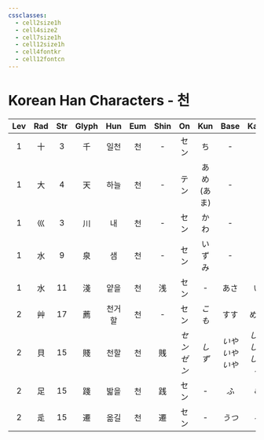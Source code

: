 ```yaml
---
cssclasses:
  - cell2size1h
  - cell4size2
  - cell7size1h
  - cell12size1h
  - cell4fontkr
  - cell12fontcn
---
```


# Korean Han Characters - 천

| Lev | Rad | Str | Glyph | Hun | Eum | Shin |     On     |    Kun     |       Base       |       Kana        | Simp |  Man  |  Can  | Viet  |
| :-: | :-: | :-: | :---: | :-: | :-: | :--: | :--------: | :--------: | :--------------: | :---------------: | :--: | :---: | :---: | :---: |
|  1  |  十  |  3  |   千   | 일천  |  천  |  -   |     セン     |     ち      |        -         |         -         |  -   | qiān  | cin1  | thiên |
|  1  |  大  |  4  |   天   | 하늘  |  천  |  -   |     テン     | あめ<br>(あま) |        -         |         -         |  -   | tiān  | tin1  | thiên |
|  1  |  巛  |  3  |   川   |  내  |  천  |  -   |     セン     |     かわ     |        -         |         -         |  -   | chuān | cyun1 | xuyên |
|  1  |  水  |  9  |   泉   |  샘  |  천  |  -   |     セン     |    いずみ     |        -         |         -         |  -   | quán  | cyun4 | tuyền |
|  1  |  水  | 11  |   淺   | 얕을  |  천  |  浅   |     セン     |     -      |        あさ        |         い         |  浅   | qiǎn  | cin2  | thiển |
|  2  |  艸  | 17  |   薦   | 천거할 |  천  |  -   |     セン     |    *こも*    |        すす        |        める         |  荐   | jiàn  | zin3  | tiến  |
|  2  |  貝  | 15  |   賤   | 천할  |  천  |  賎   | *セン<br>ゼン* |    *しず*    | *いや<br>いや<br>いや* | *しい<br>しむ<br>しめる* |  贱   | jiàn  | zin6  | tiện  |
|  2  |  足  | 15  |   踐   | 밟을  |  천  |  践   |     セン     |     -      |       *ふ*        |        *む*        |  践   | jiàn  | cin5  | tiền  |
|  2  |  辵  | 15  |   遷   | 옮길  |  천  |  遷   |     セン     |     -      |       *うつ*       |        *る*        |  迁   | qiān  | cin1  | thiên |
